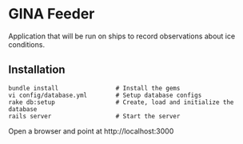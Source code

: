 # GINA Feeder

Application that will be run on ships to record observations about ice conditions.

## Installation

    bundle install                # Install the gems
    vi config/database.yml        # Setup database configs
    rake db:setup                 # Create, load and initialize the database
    rails server                  # Start the server
    
Open a browser and point at http://localhost:3000
